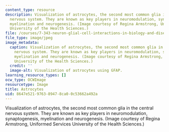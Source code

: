 ```yaml
---
content_type: resource
description: Visualization of astrocytes, the second most common glia in the central
  nervous system. They are known as key players in neuromodulation, synaptogenesis,
  myelination and neurogenesis. (Image courtesy of Regina Armstrong, Uniformed Services
  University of the Health Sciences.)
file: /courses/7-343-neuron-glial-cell-interactions-in-biology-and-disease-spring-2007/8647e521976389478ca00c53662a492a_7-343s07.jpg
file_type: image/jpeg
image_metadata:
  caption: Visualization of astrocytes, the second most common glia in the central
    nervous system. They are known as key players in neuromodulation, synaptogenesis,
    myelination and neurogenesis. (Image courtesy of Regina Armstrong, Uniformed Services
    University of the Health Sciences.)
  credit: ''
  image-alt: Visualization of astrocytes using GFAP.
learning_resource_types: []
ocw_type: OCWImage
resourcetype: Image
title: Astrocytes
uid: 8647e521-9763-8947-8ca0-0c53662a492a
---
```

Visualization of astrocytes, the second most common glia in the central nervous system. They are known as key players in neuromodulation, synaptogenesis, myelination and neurogenesis. (Image courtesy of Regina Armstrong, Uniformed Services University of the Health Sciences.)

